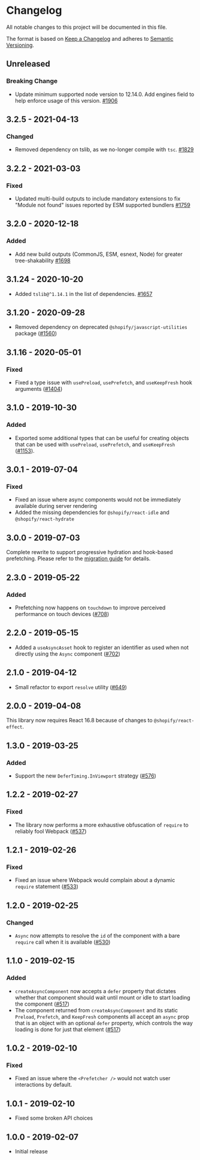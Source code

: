 # Changelog

All notable changes to this project will be documented in this file.

The format is based on [Keep a Changelog](http://keepachangelog.com/en/1.0.0/)
and adheres to [Semantic Versioning](http://semver.org/spec/v2.0.0.html).

## Unreleased

### Breaking Change

- Update minimum supported node version to 12.14.0. Add engines field to help enforce usage of this version. [#1906](https://github.com/Shopify/quilt/pull/1906)

## 3.2.5 - 2021-04-13

### Changed

- Removed dependency on tslib, as we no-longer compile with `tsc`. [#1829](https://github.com/Shopify/quilt/pull/1829)

## 3.2.2 - 2021-03-03

### Fixed

- Updated multi-build outputs to include mandatory extensions to fix "Module not found" issues reported by ESM supported bundlers [#1759](https://github.com/Shopify/quilt/pull/1759)

## 3.2.0 - 2020-12-18

### Added

- Add new build outputs (CommonJS, ESM, esnext, Node) for greater tree-shakability [#1698](https://github.com/Shopify/quilt/pull/1698)

## 3.1.24 - 2020-10-20

- Added `tslib@^1.14.1` in the list of dependencies. [#1657](https://github.com/Shopify/quilt/pull/1657)

## 3.1.20 - 2020-09-28

- Removed dependency on deprecated `@shopify/javascript-utilities` package ([#1560](https://github.com/Shopify/quilt/pull/1560))

## 3.1.16 - 2020-05-01

### Fixed

- Fixed a type issue with `usePreload`, `usePrefetch`, and `useKeepFresh` hook arguments ([#1404](https://github.com/Shopify/quilt/pull/1404))

## 3.1.0 - 2019-10-30

### Added

- Exported some additional types that can be useful for creating objects that can be used with `usePreload`, `usePrefetch`, and `useKeepFresh` ([#1153](https://github.com/Shopify/quilt/pull/1153)).

## 3.0.1 - 2019-07-04

### Fixed

- Fixed an issue where async components would not be immediately available during server rendering
- Added the missing dependencies for `@shopify/react-idle` and `@shopify/react-hydrate`

## 3.0.0 - 2019-07-03

Complete rewrite to support progressive hydration and hook-based prefetching. Please refer to the [migration guide](./documentation/migrations.md) for details.

## 2.3.0 - 2019-05-22

### Added

- Prefetching now happens on `touchdown` to improve perceived performance on touch devices ([#708](https://github.com/Shopify/quilt/pull/708))

## 2.2.0 - 2019-05-15

- Added a `useAsyncAsset` hook to register an identifier as used when not directly using the `Async` component ([#702](https://github.com/Shopify/quilt/pull/702))

## 2.1.0 - 2019-04-12

- Small refactor to export `resolve` utility ([#649](https://github.com/Shopify/quilt/pull/649))

## 2.0.0 - 2019-04-08

This library now requires React 16.8 because of changes to `@shopify/react-effect`.

## 1.3.0 - 2019-03-25

### Added

- Support the new `DeferTiming.InViewport` strategy ([#576](https://github.com/Shopify/quilt/pull/576))

## 1.2.2 - 2019-02-27

### Fixed

- The library now performs a more exhaustive obfuscation of `require` to reliably fool Webpack ([#537](https://github.com/Shopify/quilt/pull/537))

## 1.2.1 - 2019-02-26

### Fixed

- Fixed an issue where Webpack would complain about a dynamic `require` statement ([#533](https://github.com/Shopify/quilt/pull/533))

## 1.2.0 - 2019-02-25

### Changed

- `Async` now attempts to resolve the `id` of the component with a bare `require` call when it is available ([#530](https://github.com/Shopify/quilt/pull/530))

## 1.1.0 - 2019-02-15

### Added

- `createAsyncComponent` now accepts a `defer` property that dictates whether that component should wait until mount or idle to start loading the component ([#517](https://github.com/Shopify/quilt/pull/517))
- The component returned from `createAsyncComponent` and its static `Preload`, `Prefetch`, and `KeepFresh` components all accept an `async` prop that is an object with an optional `defer` property, which controls the way loading is done for just that element ([#517](https://github.com/Shopify/quilt/pull/517))

## 1.0.2 - 2019-02-10

### Fixed

- Fixed an issue where the `<Prefetcher />` would not watch user interactions by default.

## 1.0.1 - 2019-02-10

- Fixed some broken API choices

## 1.0.0 - 2019-02-07

- Initial release

